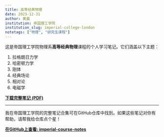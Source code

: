 ```yaml
---
title: 高等经典物理
date: 2023-12-31
author: 黄晨
institution: 帝国理工学院
institution_slug: imperial-college-london
notetags: ["物理", "研究生课程"]
---
```


这是帝国理工学院物理系**高等经典物理**课程的个人学习笔记。它们涵盖以下主题：

1. 拉格朗日力学
2. 哈密顿力学
3. 刚体
4. 经典场论
5. 相对论
6. 电磁学

[**下载完整笔记 (PDF)**](/notes/advanced-classical-physics/pdf/advanced-classical-physics.pdf)

---

我在帝国理工学院的完整笔记合集可在GitHub仓库中找到。如果这些笔记对你有帮助，请帮我给仓库点个星！

[**在GitHub上查看: imperial-course-notes**](https://github.com/chenx820/imperial-course-notes)
